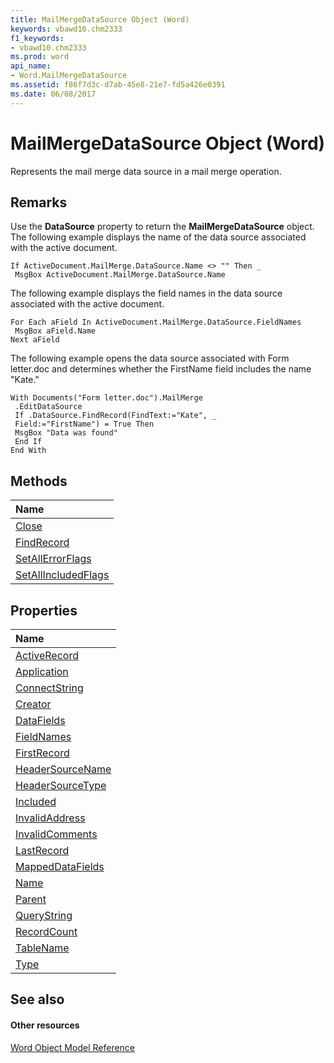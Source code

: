```yaml
---
title: MailMergeDataSource Object (Word)
keywords: vbawd10.chm2333
f1_keywords:
- vbawd10.chm2333
ms.prod: word
api_name:
- Word.MailMergeDataSource
ms.assetid: f86f7d3c-d7ab-45e8-21e7-fd5a426e0391
ms.date: 06/08/2017
---
```



# MailMergeDataSource Object (Word)

Represents the mail merge data source in a mail merge operation.


## Remarks

Use the **DataSource** property to return the **MailMergeDataSource** object. The following example displays the name of the data source associated with the active document.


```
If ActiveDocument.MailMerge.DataSource.Name <> "" Then _ 
 MsgBox ActiveDocument.MailMerge.DataSource.Name
```

The following example displays the field names in the data source associated with the active document.




```
For Each aField In ActiveDocument.MailMerge.DataSource.FieldNames 
 MsgBox aField.Name 
Next aField
```

The following example opens the data source associated with Form letter.doc and determines whether the FirstName field includes the name "Kate."




```
With Documents("Form letter.doc").MailMerge 
 .EditDataSource 
 If .DataSource.FindRecord(FindText:="Kate", _ 
 Field:="FirstName") = True Then 
 MsgBox "Data was found" 
 End If 
End With
```


## Methods



|**Name**|
|:-----|
|[Close](mailmergedatasource-close-method-word.md)|
|[FindRecord](mailmergedatasource-findrecord-method-word.md)|
|[SetAllErrorFlags](mailmergedatasource-setallerrorflags-method-word.md)|
|[SetAllIncludedFlags](mailmergedatasource-setallincludedflags-method-word.md)|

## Properties



|**Name**|
|:-----|
|[ActiveRecord](mailmergedatasource-activerecord-property-word.md)|
|[Application](mailmergedatasource-application-property-word.md)|
|[ConnectString](mailmergedatasource-connectstring-property-word.md)|
|[Creator](mailmergedatasource-creator-property-word.md)|
|[DataFields](mailmergedatasource-datafields-property-word.md)|
|[FieldNames](mailmergedatasource-fieldnames-property-word.md)|
|[FirstRecord](mailmergedatasource-firstrecord-property-word.md)|
|[HeaderSourceName](mailmergedatasource-headersourcename-property-word.md)|
|[HeaderSourceType](mailmergedatasource-headersourcetype-property-word.md)|
|[Included](mailmergedatasource-included-property-word.md)|
|[InvalidAddress](mailmergedatasource-invalidaddress-property-word.md)|
|[InvalidComments](mailmergedatasource-invalidcomments-property-word.md)|
|[LastRecord](mailmergedatasource-lastrecord-property-word.md)|
|[MappedDataFields](mailmergedatasource-mappeddatafields-property-word.md)|
|[Name](mailmergedatasource-name-property-word.md)|
|[Parent](mailmergedatasource-parent-property-word.md)|
|[QueryString](mailmergedatasource-querystring-property-word.md)|
|[RecordCount](mailmergedatasource-recordcount-property-word.md)|
|[TableName](mailmergedatasource-tablename-property-word.md)|
|[Type](mailmergedatasource-type-property-word.md)|

## See also


#### Other resources


[Word Object Model Reference](http://msdn.microsoft.com/library/be452561-b436-bb9b-6f94-3faa9a74a6fd%28Office.15%29.aspx)
